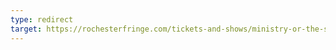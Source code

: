 ```yaml
---
type: redirect
target: https://rochesterfringe.com/tickets-and-shows/ministry-or-the-surgical-revelation
---
```

